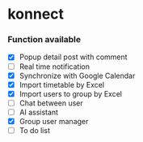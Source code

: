 # konnect

### Function available
- [x] Popup detail post with comment
- [ ] Real time notification
- [x] Synchronize with Google Calendar
- [x] Import timetable by Excel
- [x] Import users to group by Excel
- [ ] Chat between user
- [ ] AI assistant
- [x] Group user manager
- [ ] To do list

